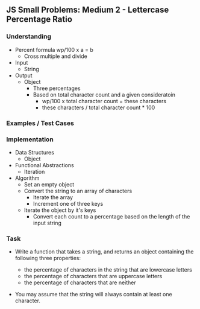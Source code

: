 ## JS Small Problems: Medium 2 - Lettercase Percentage Ratio

### Understanding
- Percent formula wp/100 x a = b
  + Cross multiple and divide
- Input
  + String
- Output
  + Object
    * Three percentages
    * Based on total character count and a given consideratoin
      - wp/100 x total character count = these characters
      - these characters / total character count * 100

### Examples / Test Cases

### Implementation
- Data Structures
  + Object
- Functional Abstractions
  + Iteration
- Algorithm
  + Set an empty object
  + Convert the string to an array of characters
    * Iterate the array
    * Increment one of three keys
  + Iterate the object by it's keys
    * Convert each count to a percentage based on the length of the input string

### Task
- Write a function that takes a string, and returns an object containing the following three properties:

  + the percentage of characters in the string that are lowercase letters
  + the percentage of characters that are uppercase letters
  + the percentage of characters that are neither
- You may assume that the string will always contain at least one character.